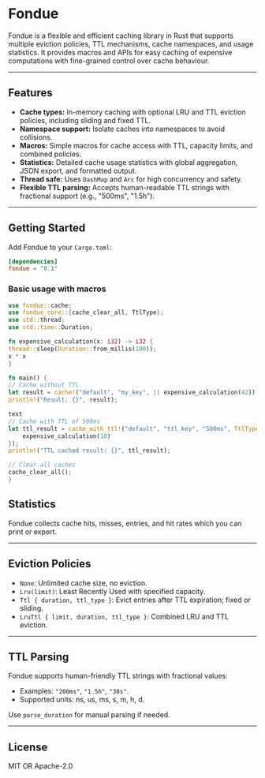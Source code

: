 # Fondue

Fondue is a flexible and efficient caching library in Rust that supports multiple eviction policies, TTL mechanisms, cache namespaces, and usage statistics. It provides macros and APIs for easy caching of expensive computations with fine-grained control over cache behaviour.

---

## Features

- **Cache types:** In-memory caching with optional LRU and TTL eviction policies, including sliding and fixed TTL.
- **Namespace support:** Isolate caches into namespaces to avoid collisions.
- **Macros:** Simple macros for cache access with TTL, capacity limits, and combined policies.
- **Statistics:** Detailed cache usage statistics with global aggregation, JSON export, and formatted output.
- **Thread safe:** Uses `DashMap` and `Arc` for high concurrency and safety.
- **Flexible TTL parsing:** Accepts human-readable TTL strings with fractional support (e.g., "500ms", "1.5h").

---

## Getting Started

Add Fondue to your `Cargo.toml`:

```toml
[dependencies]
fondue = "0.1"
```


### Basic usage with macros

```rust
use fondue::cache;
use fondue_core::{cache_clear_all, TtlType};
use std::thread;
use std::time::Duration;

fn expensive_calculation(x: i32) -> i32 {
thread::sleep(Duration::from_millis(100));
x * x
}

fn main() {
// Cache without TTL
let result = cache!("default", "my_key", || expensive_calculation(42));
println!("Result: {}", result);

text
// Cache with TTL of 500ms
let ttl_result = cache_with_ttl!("default", "ttl_key", "500ms", TtlType::Fixed, || {
    expensive_calculation(10)
});
println!("TTL cached result: {}", ttl_result);

// Clear all caches
cache_clear_all();
}
```

## Statistics

Fondue collects cache hits, misses, entries, and hit rates which you can print or export.

---

## Eviction Policies

- `None`: Unlimited cache size, no eviction.
- `Lru(limit)`: Least Recently Used with specified capacity.
- `Ttl { duration, ttl_type }`: Evict entries after TTL expiration; fixed or sliding.
- `LruTtl { limit, duration, ttl_type }`: Combined LRU and TTL eviction.

---

## TTL Parsing

Fondue supports human-friendly TTL strings with fractional values:

- Examples: `"200ms"`, `"1.5h"`, `"30s"`.
- Supported units: ns, us, ms, s, m, h, d.

Use `parse_duration` for manual parsing if needed.

---

## License

MIT OR Apache-2.0